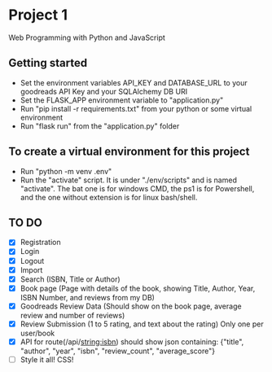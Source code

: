 # Project 1

Web Programming with Python and JavaScript


## Getting started

- Set the environment variables API_KEY and DATABASE_URL to your goodreads API Key and your SQLAlchemy DB URI
- Set the FLASK_APP environment variable to "application.py"
- Run "pip install -r requirements.txt" from your python or some virtual environment
- Run "flask run" from the "application.py" folder


## To create a virtual environment for this project

- Run "python -m venv .env"
- Run the "activate" script. It is under "./env/scripts" and is named "activate". The bat one is for windows CMD, the ps1 is for Powershell, and the one without extension is for linux bash/shell.




## TO DO

- [x] Registration
- [x] Login
- [x] Logout
- [x] Import
- [x] Search (ISBN, Title or Author)
- [x] Book page (Page with details of the book, showing Title, Author, Year, ISBN Number, and reviews from my DB)
- [x] Goodreads Review Data (Should show on the book page, average review and number of reviews)
- [x] Review Submission (1 to 5 rating, and text about the rating) Only one per user/book
- [x] API for route(/api/<string:isbn>) should show json containing: {"title", "author", "year", "isbn", "review_count", "average_score"}
- [ ] Style it all! CSS!